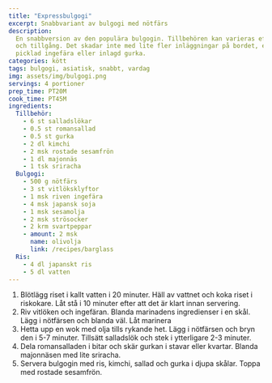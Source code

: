 ```yaml
---
title: "Expressbulgogi"
excerpt: Snabbvariant av bulgogi med nötfärs
description:
  En snabbversion av den populära bulgogin. Tillbehören kan varieras efter smak
  och tillgång. Det skadar inte med lite fler inläggningar på bordet, exempelvis
  picklad ingefära eller inlagd gurka.
categories: kött
tags: bulgogi, asiatisk, snabbt, vardag
img: assets/img/bulgogi.png
servings: 4 portioner
prep_time: PT20M
cook_time: PT45M
ingredients:
  Tillbehör:
    - 6 st salladslökar
    - 0.5 st romansallad
    - 0.5 st gurka
    - 2 dl kimchi
    - 2 msk rostade sesamfrön
    - 1 dl majonnäs
    - 1 tsk sriracha
  Bulgogi:
    - 500 g nötfärs
    - 3 st vitlöksklyftor
    - 1 msk riven ingefära
    - 4 msk japansk soja
    - 1 msk sesamolja
    - 2 msk strösocker
    - 2 krm svartpeppar
    - amount: 2 msk
      name: olivolja
      link: /recipes/barglass
  Ris:
    - 4 dl japanskt ris
    - 5 dl vatten
---
```


1. Blötlägg riset i kallt vatten i 20 minuter. Häll av vattnet och koka riset i
   riskokare. Låt stå i 10 minuter efter att det är klart innan servering.
2. Riv vitlöken och ingefäran. Blanda marinadens ingredienser i en skål. Lägg i
   nötfärsen och blanda väl. Låt marinera
3. Hetta upp en wok med olja tills rykande het. Lägg i nötfärsen och bryn den i
   5-7 minuter. Tillsätt salladslök och stek i ytterligare 2-3 minuter.
4. Dela romansalladen i bitar och skär gurkan i stavar eller kvartar. Blanda
   majonnäsen med lite sriracha.
5. Servera bulgogin med ris, kimchi, sallad och gurka i djupa skålar. Toppa med
   rostade sesamfrön.
